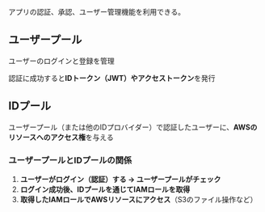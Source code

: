 アプリの認証、承認、ユーザー管理機能を利用できる。

## ユーザープール

ユーザーのログインと登録を管理

認証に成功すると**IDトークン（JWT）やアクセストークン**を発行

## IDプール

ユーザープール（または他のIDプロバイダー）で認証したユーザーに、**AWSのリソースへのアクセス権**を与える

### **ユーザープールとIDプールの関係**

1. **ユーザーがログイン（認証）する → ユーザープールがチェック**
2. **ログイン成功後、IDプールを通じてIAMロールを取得**
3. **取得したIAMロールでAWSリソースにアクセス**（S3のファイル操作など）